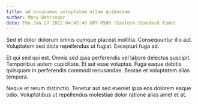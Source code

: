 ```yaml
---
title: ad accusamus voluptatem ullam quibusdam
author: Mary Bahringer
date: Thu Jan 27 2022 04:45:48 GMT-0500 (Eastern Standard Time)
---
```

Sed et dolor dolorum omnis cumque placeat mollitia. Consequuntur illo aut. Voluptatem sed dicta repellendus ut fugiat. Excepturi fuga ad.

 Et qui sed qui est. Omnis sed quia perferendis vel labore delectus suscipit. Temporibus autem cupiditate. Et aut esse voluptas. Fuga eaque debitis quisquam in perferendis commodi recusandae. Beatae et voluptatem alias tempora.

 Neque et rerum distinctio. Tenetur aut sed eveniet ipsa eos dolorem eaque odio. Voluptatibus ut repellendus molestiae dolor ratione alias amet et at.